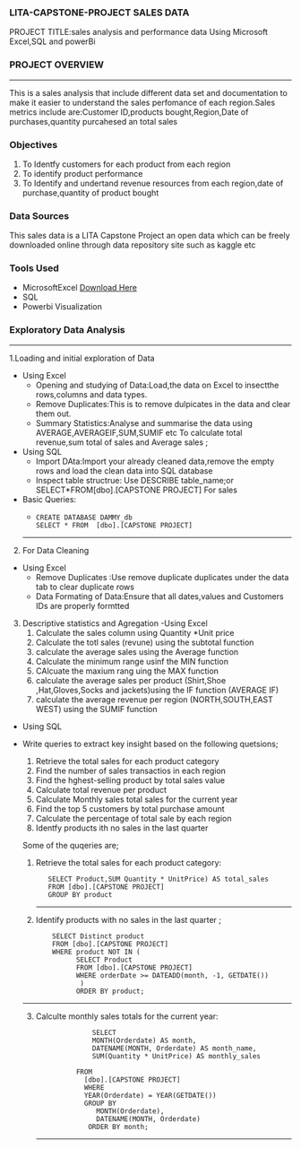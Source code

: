 ### LITA-CAPSTONE-PROJECT SALES DATA

PROJECT TITLE:sales analysis and performance data Using Microsoft Excel,SQL and powerBi 

### PROJECT OVERVIEW
---
This is a sales analysis that include different data set and documentation to make it easier to understand the sales perfomance of each region.Sales metrics include are:Customer ID,products bought,Region,Date of purchases,quantity purcahesed  an total sales 

### Objectives
1. To Identfy customers for each product from each region
2. To identify product performance
3. To Identify and undertand revenue resources from each region,date of purchase,quantity of product bought

### Data Sources  
This sales data is a LITA Capstone Project an open data which can be freely downloaded online through data repository site such as kaggle etc

### Tools Used
- MicrosoftExcel [Download Here](https://microsoft.com)
- SQL
- Powerbi Visualization
### Exploratory Data Analysis
---
  1.Loading and initial exploration of Data
- Using Excel
    - Opening and studying of Data:Load,the data on Excel to insectthe rows,columns and data types.
    - Remove Duplicates:This is to remove dulpicates in the data and clear them out.
    - Summary Statistics:Analyse and summarise the data using AVERAGE,AVERAGEIF,SUM,SUMIF etc To calculate total revenue,sum total of sales and Average sales ;
- Using SQL
    -  Import DAta:Import your already cleaned data,remove the empty rows and load the clean data into SQL database
    -  Inspect table structrue: Use DESCRIBE table_name;or SELECT*FROM[dbo].[CAPSTONE PROJECT] For sales
- Basic Queries:
    -     CREATE DATABASE DAMMY_db
          SELECT * FROM  [dbo].[CAPSTONE PROJECT]
  ---
 2. For Data Cleaning
  - Using Excel
     - Remove Duplicates :Use remove duplicate duplicates under the data tab to clear duplicate rows
     - Data Formating of Data:Ensure that all dates,values and Customers IDs are properly formtted

  3.  Descriptive statistics and Agregation
  -Using Excel
      1. Calculate the sales column using Quantity *Unit price
      2. Calculate the totl sales (revune) using the subtotal function
      3. calculate the average sales using the Average function
      4. Calculate the minimum range usinf the MIN function
      5. CAlcuate the maxium rang uing the MAX function
      6. calculate the average sales per product (Shirt,Shoe ,Hat,Gloves,Socks and jackets)using the IF function (AVERAGE IF)
      7. calculate the average revenue per region (NORTH,SOUTH,EAST WEST) using the SUMIF function
  - Using SQL
  - Write queries to extract key insight based on the following quetsions;
    1. Retrieve the total sales for each product category
    2. Find the number  of sales transactios in each region
    3. Find the hghest-selling product by total sales value
    4. Calculate total revenue per product
    5. Calculate Monthly sales  total sales for the current year
    6. Find the top 5 customers by total purchase amount
    7. Calculate the percentage of total sale by each region
    8. Identfy products ith no sales in the last quarter
   
    Some of the quqeries are;
    1. Retrieve the total sales for each product category:

    
              SELECT Product,SUM Quantity * UnitPrice) AS total_sales
              FROM [dbo].[CAPSTONE PROJECT] 
              GROUP BY product
       ---
     2. Identify products with no sales in the last quarter ;
   
                SELECT Distinct product
                FROM [dbo].[CAPSTONE PROJECT]
                WHERE product NOT IN (
                      SELECT Product
                      FROM [dbo].[CAPSTONE PROJECT]
                      WHERE orderDate >= DATEADD(month, -1, GETDATE())
                       )
                      ORDER BY product;
    ---
    3. Calculte monthly sales totals for the current year:

                         SELECT 
                         MONTH(Orderdate) AS month,
                         DATENAME(MONTH, Orderdate) AS month_name,
                         SUM(Quantity * UnitPrice) AS monthly_sales

                     FROM
                       [dbo].[CAPSTONE PROJECT]
                       WHERE 
                       YEAR(Orderdate) = YEAR(GETDATE())
                       GROUP BY
	                      MONTH(Orderdate),
	                      DATENAME(MONTH, Orderdate)
                        ORDER BY month;
       ---


  


